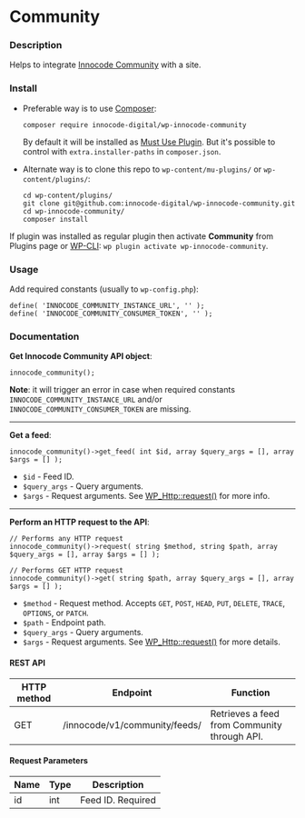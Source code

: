 # Community

### Description

Helps to integrate [Innocode Community](https://innocode.com/product/community/)
with a site.

### Install

- Preferable way is to use [Composer](https://getcomposer.org/):

    ````
    composer require innocode-digital/wp-innocode-community
    ````

    By default it will be installed as [Must Use Plugin](https://codex.wordpress.org/Must_Use_Plugins).
    But it's possible to control with `extra.installer-paths` in `composer.json`.

- Alternate way is to clone this repo to `wp-content/mu-plugins/` or `wp-content/plugins/`:

    ````
    cd wp-content/plugins/
    git clone git@github.com:innocode-digital/wp-innocode-community.git
    cd wp-innocode-community/
    composer install
    ````

If plugin was installed as regular plugin then activate **Community** from Plugins page 
or [WP-CLI](https://make.wordpress.org/cli/handbook/): `wp plugin activate wp-innocode-community`.

### Usage

Add required constants (usually to `wp-config.php`):

````
define( 'INNOCODE_COMMUNITY_INSTANCE_URL', '' );
define( 'INNOCODE_COMMUNITY_CONSUMER_TOKEN', '' );
````
    
### Documentation

**Get Innocode Community API object**:

````
innocode_community();
````

**Note**: it will trigger an error in case when required constants
`INNOCODE_COMMUNITY_INSTANCE_URL` and/or `INNOCODE_COMMUNITY_CONSUMER_TOKEN` are missing.

---

**Get a feed**:

````
innocode_community()->get_feed( int $id, array $query_args = [], array $args = [] );
````

- `$id` - Feed ID.
- `$query_args` - Query arguments.
- `$args` - Request arguments. See [WP_Http::request()](https://developer.wordpress.org/reference/classes/WP_Http/request/)
for more info.

---

**Perform an HTTP request to the API**:

````
// Performs any HTTP request
innocode_community()->request( string $method, string $path, array $query_args = [], array $args = [] );

// Performs GET HTTP request
innocode_community()->get( string $path, array $query_args = [], array $args = [] );
````

- `$method` - Request method. Accepts `GET`, `POST`, `HEAD`, `PUT`, `DELETE`, `TRACE`, `OPTIONS`, or `PATCH`.
- `$path` - Endpoint path.
- `$query_args` - Query arguments.
- `$args` - Request arguments. See [WP_Http::request()](https://developer.wordpress.org/reference/classes/WP_Http/request/)
for more details.

#### REST API

| HTTP method | Endpoint | Function |
|---|---|---|
| GET | /innocode/v1/community/feeds/<id> | Retrieves a feed from Community through API. |

#### Request Parameters

| Name | Type | Description |
| --- | --- | --- |
| id | int | Feed ID. Required |
